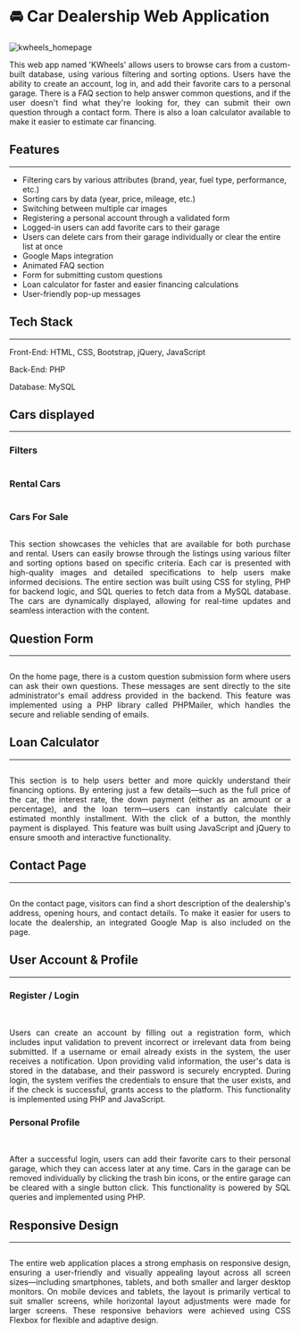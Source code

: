 <body>
    
<h1>🚘 Car Dealership Web Application </h1>

<img src="kwheels/1.jpg" alt="kwheels_homepage">

<p align="justify">This web app named 'KWheels' allows users to browse cars from a custom-built database, using various filtering and sorting options. Users have the ability to create an account, log in, and add their favorite cars to a personal garage. There is a FAQ section to help answer common questions, and if the user doesn't find what they're looking for, they can submit their own question through a contact form. There is also a loan calculator available to make it easier to estimate car financing.
</p>



<h2>Features</h2><hr>

<ul>
    <li>Filtering cars by various attributes (brand, year, fuel type, performance, etc.)</li>
    <li>Sorting cars by data (year, price, mileage, etc.)</li>
    <li>Switching between multiple car images</li>
    <li>Registering a personal account through a validated form</li>
    <li>Logged-in users can add favorite cars to their garage</li>
    <li>Users can delete cars from their garage individually or clear the entire list at once</li>
    <li>Google Maps integration</li>
    <li>Animated FAQ section</li>
    <li>Form for submitting custom questions</li>
    <li>Loan calculator for faster and easier financing calculations</li>
    <li>User-friendly pop-up messages</li>
</ul>



<h2>Tech Stack</h2><hr>

<p>Front-End: HTML, CSS, Bootstrap, jQuery, JavaScript </p>

<p>Back-End: PHP </p>

<p>Database: MySQL </p>

<h2>Cars displayed</h2><hr>
<h3>Filters</h3>
<img src="kwheels/5.JPG" alt="" srcset=""> 
<h3>Rental Cars</h3>
<img src="kwheels/4.JPG" alt="" srcset="">
<h3>Cars For Sale</h3>
<img src="kwheels/6.JPG" alt="" srcset="">

<p align="justify">This section showcases the vehicles that are available for both purchase and rental. Users can easily browse through the listings using various filter and sorting options based on specific criteria. Each car is presented with high-quality images and detailed specifications to help users make informed decisions. The entire section was built using CSS for styling, PHP for backend logic, and SQL queries to fetch data from a MySQL database. The cars are dynamically displayed, allowing for real-time updates and seamless interaction with the content.</p>


<h2>Question Form</h2><hr>

<img src="kwheels/2.JPG" alt="" srcset="">

<p align="justify">On the home page, there is a custom question submission form where users can ask their own questions. These messages are sent directly to the site administrator's email address provided in the backend. This feature was implemented using a PHP library called PHPMailer, which handles the secure and reliable sending of emails.

</p>


<h2>Loan Calculator</h2>
<hr>

<img src="kwheels/3.JPG" alt="" srcset="">

<p align="justify">This section is to help users better and more quickly understand their financing options. By entering just a few details—such as the full price of the car, the interest rate, the down payment (either as an amount or a percentage), and the loan term—users can instantly calculate their estimated monthly installment. With the click of a button, the monthly payment is displayed. This feature was built using JavaScript and jQuery to ensure smooth and interactive functionality.</p>




<h2>Contact Page</h2><hr>

<img src="kwheels/7.JPG" alt="" srcset="">

<p align="justify">On the contact page, visitors can find a short description of the dealership's address, opening hours, and contact details. To make it easier for users to locate the dealership, an integrated Google Map is also included on the page.</p>





<h2>User Account & Profile</h2><hr>
<h3>Register / Login</h3>

<img src="kwheels/8.JPG" alt="" srcset="">
<img src="kwheels/9.JPG" alt="" srcset="">

<p align="justify">Users can create an account by filling out a registration form, which includes input validation to prevent incorrect or irrelevant data from being submitted. If a username or email already exists in the system, the user receives a notification. Upon providing valid information, the user's data is stored in the database, and their password is securely encrypted. During login, the system verifies the credentials to ensure that the user exists, and if the check is successful, grants access to the platform. This functionality is implemented using PHP and JavaScript.</p>

<h3>Personal Profile</h3>


<img src="kwheels/11.JPG" alt="" srcset="">
<img src="kwheels/10.JPG" alt="" srcset="">


<p align="justify">After a successful login, users can add their favorite cars to their personal garage, which they can access later at any time. Cars in the garage can be removed individually by clicking the trash bin icons, or the entire garage can be cleared with a single button click. This functionality is powered by SQL queries and implemented using PHP.</p>




<h2>Responsive Design</h2><hr>

<div align="center">
    <img src="kwheels/mob.png" alt="" srcset="">
</div>



<p align="justify">The entire web application places a strong emphasis on responsive design, ensuring a user-friendly and visually appealing layout across all screen sizes—including smartphones, tablets, and both smaller and larger desktop monitors. On mobile devices and tablets, the layout is primarily vertical to suit smaller screens, while horizontal layout adjustments were made for larger screens. These responsive behaviors were achieved using CSS Flexbox for flexible and adaptive design.</p>


<p align="justify"></p>
<p align="justify"></p>



</body>


